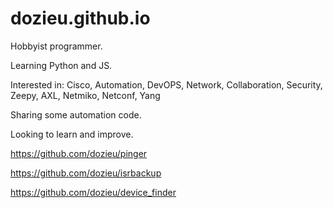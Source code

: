 # dozieu.github.io

Hobbyist programmer.

Learning Python and JS. 

Interested in: Cisco, Automation, DevOPS, Network, Collaboration, Security, Zeepy, AXL, Netmiko, Netconf, Yang

Sharing some automation code.

Looking to learn and improve.

https://github.com/dozieu/pinger

https://github.com/dozieu/isrbackup

https://github.com/dozieu/device_finder
